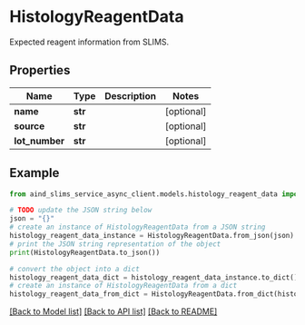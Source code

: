 # HistologyReagentData

Expected reagent information from SLIMS.

## Properties

Name | Type | Description | Notes
------------ | ------------- | ------------- | -------------
**name** | **str** |  | [optional] 
**source** | **str** |  | [optional] 
**lot_number** | **str** |  | [optional] 

## Example

```python
from aind_slims_service_async_client.models.histology_reagent_data import HistologyReagentData

# TODO update the JSON string below
json = "{}"
# create an instance of HistologyReagentData from a JSON string
histology_reagent_data_instance = HistologyReagentData.from_json(json)
# print the JSON string representation of the object
print(HistologyReagentData.to_json())

# convert the object into a dict
histology_reagent_data_dict = histology_reagent_data_instance.to_dict()
# create an instance of HistologyReagentData from a dict
histology_reagent_data_from_dict = HistologyReagentData.from_dict(histology_reagent_data_dict)
```
[[Back to Model list]](../README.md#documentation-for-models) [[Back to API list]](../README.md#documentation-for-api-endpoints) [[Back to README]](../README.md)


